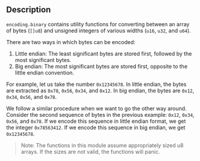 ## Description

`encoding.binary` contains utility functions for converting between an array of bytes (`[]u8`)
and unsigned integers of various widths (`u16`, `u32`, and `u64`).

There are two ways in which bytes can be encoded:

1. Little endian: The least significant bytes are stored first, followed by the most
   significant bytes.
2. Big endian: The most significant bytes are stored first, opposite to the little endian
   convention.

For example, let us take the number `0x12345678`. In little endian, the bytes are extracted as
`0x78`, `0x56`, `0x34`, and `0x12`. In big endian, the bytes are `0x12`, `0x34`, `0x56`,
and `0x78`.

We follow a similar procedure when we want to go the other way around. Consider the second
sequence of bytes in the previous example: `0x12`, `0x34`, `0x56`, and `0x78`. If we encode
this sequence in little endian format, we get the integer `0x78563412`. If we encode this
sequence in big endian, we get `0x12345678`.

> Note: The functions in this module assume appropriately sized u8 arrays. If the sizes
> are not valid, the functions will panic.
